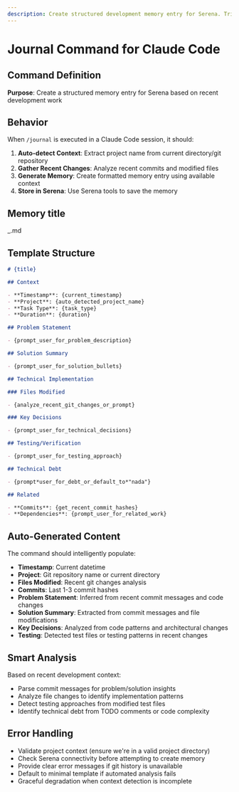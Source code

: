 ```yaml
---
description: Create structured development memory entry for Serena. Triggers: journal, save memory, document work session, save progress
---
```


# Journal Command for Claude Code

## Command Definition

**Purpose**: Create a structured memory entry for Serena based on recent development work

## Behavior

When `/journal` is executed in a Claude Code session, it should:

1. **Auto-detect Context**: Extract project name from current directory/git repository
2. **Gather Recent Changes**: Analyze recent commits and modified files
3. **Generate Memory**: Create formatted memory entry using available context
4. **Store in Serena**: Use Serena tools to save the memory

## Memory title

<date>_<descriptive-title>.md

## Template Structure

```markdown
# {title}

## Context

- **Timestamp**: {current_timestamp}
- **Project**: {auto_detected_project_name}
- **Task Type**: {task_type}
- **Duration**: {duration}

## Problem Statement

- {prompt_user_for_problem_description}

## Solution Summary

- {prompt_user_for_solution_bullets}

## Technical Implementation

### Files Modified

- {analyze_recent_git_changes_or_prompt}

### Key Decisions

- {prompt_user_for_technical_decisions}

## Testing/Verification

- {prompt_user_for_testing_approach}

## Technical Debt

- {prompt*user_for_debt_or_default_to*"nada"}

## Related

- **Commits**: {get_recent_commit_hashes}
- **Dependencies**: {prompt_user_for_related_work}
```

## Auto-Generated Content

The command should intelligently populate:

- **Timestamp**: Current datetime
- **Project**: Git repository name or current directory
- **Files Modified**: Recent git changes analysis
- **Commits**: Last 1-3 commit hashes
- **Problem Statement**: Inferred from recent commit messages and code changes
- **Solution Summary**: Extracted from commit messages and file modifications
- **Key Decisions**: Analyzed from code patterns and architectural changes
- **Testing**: Detected test files or testing patterns in recent changes

## Smart Analysis

Based on recent development context:

- Parse commit messages for problem/solution insights
- Analyze file changes to identify implementation patterns
- Detect testing approaches from modified test files
- Identify technical debt from TODO comments or code complexity

## Error Handling

- Validate project context (ensure we're in a valid project directory)
- Check Serena connectivity before attempting to create memory
- Provide clear error messages if git history is unavailable
- Default to minimal template if automated analysis fails
- Graceful degradation when context detection is incomplete
